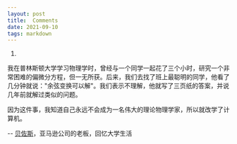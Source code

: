 ```yaml
---
layout: post
title:  Comments
date: 2021-09-10
tags: markdown    
---
```

1.

我在普林斯顿大学学习物理学时，曾经与一个同学一起花了三个小时，研究一个非常困难的偏微分方程，但一无所获。后来，我们去找了班上最聪明的同学，他看了几分钟就说："余弦变换可以解"。我们表示不理解，他就写了三页纸的答案，并说几年前就解过类似的问题。

因为这件事，我知道自己永远不会成为一名伟大的理论物理学家，所以就改学了计算机。

-- [贝佐斯](https://get21stnight.com/2021/08/09/difficult-math-is-about-recognizing-patterns-lessons-from-jeff-bezos/)，亚马逊公司的老板，回忆大学生活